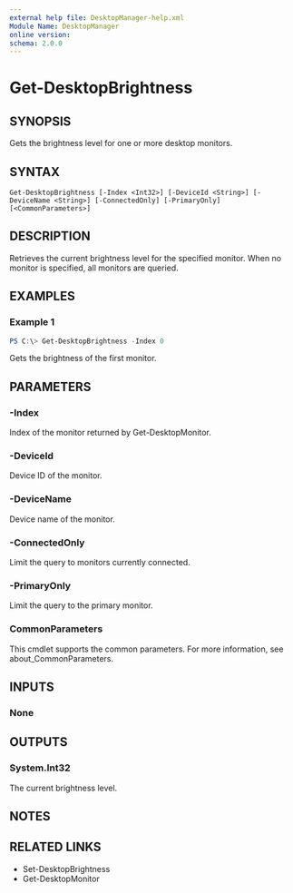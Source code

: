 ```yaml
---
external help file: DesktopManager-help.xml
Module Name: DesktopManager
online version:
schema: 2.0.0
---
```


# Get-DesktopBrightness

## SYNOPSIS
Gets the brightness level for one or more desktop monitors.

## SYNTAX
```
Get-DesktopBrightness [-Index <Int32>] [-DeviceId <String>] [-DeviceName <String>] [-ConnectedOnly] [-PrimaryOnly] [<CommonParameters>]
```

## DESCRIPTION
Retrieves the current brightness level for the specified monitor. When no monitor is specified, all monitors are queried.

## EXAMPLES
### Example 1
```powershell
PS C:\> Get-DesktopBrightness -Index 0
```
Gets the brightness of the first monitor.

## PARAMETERS
### -Index
Index of the monitor returned by Get-DesktopMonitor.

### -DeviceId
Device ID of the monitor.

### -DeviceName
Device name of the monitor.

### -ConnectedOnly
Limit the query to monitors currently connected.

### -PrimaryOnly
Limit the query to the primary monitor.

### CommonParameters
This cmdlet supports the common parameters. For more information, see about_CommonParameters.

## INPUTS
### None

## OUTPUTS
### System.Int32
The current brightness level.

## NOTES

## RELATED LINKS
- Set-DesktopBrightness
- Get-DesktopMonitor


